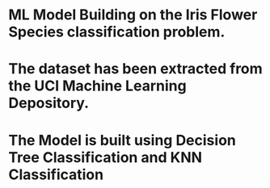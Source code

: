 # ML Model Building on the Iris Flower Species classification problem.
# The dataset has been extracted from the UCI Machine Learning Depository.
# The Model is built using Decision Tree Classification and KNN Classification
